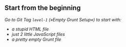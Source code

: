 ## Start from the beginning

*Go to Git Tag `level-1` (»Empty Grunt Setup«) to start with:*

* *a stupid HTML file*
* *just 2 little JavaScript files*
* *a pretty empty Grunt file*
